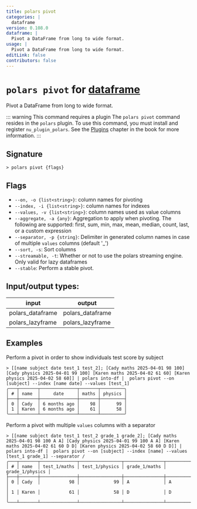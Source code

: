 ```yaml
---
title: polars pivot
categories: |
  dataframe
version: 0.108.0
dataframe: |
  Pivot a DataFrame from long to wide format.
usage: |
  Pivot a DataFrame from long to wide format.
editLink: false
contributors: false
---
```

<!-- This file is automatically generated. Please edit the command in https://github.com/nushell/nushell instead. -->

# `polars pivot` for [dataframe](/commands/categories/dataframe.md)

<div class='command-title'>Pivot a DataFrame from long to wide format.</div>

::: warning This command requires a plugin
The `polars pivot` command resides in the `polars` plugin.
To use this command, you must install and register `nu_plugin_polars`.
See the [Plugins](/book/plugins.html) chapter in the book for more information.
:::


## Signature

```> polars pivot {flags} ```

## Flags

 -  `--on, -o {list<string>}`: column names for pivoting
 -  `--index, -i {list<string>}`: column names for indexes
 -  `--values, -v {list<string>}`: column names used as value columns
 -  `--aggregate, -a {any}`: Aggregation to apply when pivoting. The following are supported: first, sum, min, max, mean, median, count, last, or a custom expression
 -  `--separator, -p {string}`: Delimiter in generated column names in case of multiple `values` columns (default '_')
 -  `--sort, -s`: Sort columns
 -  `--streamable, -t`: Whether or not to use the polars streaming engine. Only valid for lazy dataframes
 -  `--stable`: Perform a stable pivot.


## Input/output types:

| input            | output           |
| ---------------- | ---------------- |
| polars_dataframe | polars_dataframe |
| polars_lazyframe | polars_lazyframe |
## Examples

Perform a pivot in order to show individuals test score by subject
```nu
> [[name subject date test_1 test_2]; [Cady maths 2025-04-01 98 100] [Cady physics 2025-04-01 99 100] [Karen maths 2025-04-02 61 60] [Karen physics 2025-04-02 58 60]] | polars into-df |  polars pivot --on [subject] --index [name date] --values [test_1]
╭───┬───────┬──────────────┬───────┬─────────╮
│ # │ name  │     date     │ maths │ physics │
├───┼───────┼──────────────┼───────┼─────────┤
│ 0 │ Cady  │ 6 months ago │    98 │      99 │
│ 1 │ Karen │ 6 months ago │    61 │      58 │
╰───┴───────┴──────────────┴───────┴─────────╯

```

Perform a pivot with multiple `values` columns with a separator
```nu
> [[name subject date test_1 test_2 grade_1 grade_2]; [Cady maths 2025-04-01 98 100 A A] [Cady physics 2025-04-01 99 100 A A] [Karen maths 2025-04-02 61 60 D D] [Karen physics 2025-04-02 58 60 D D]] | polars into-df |  polars pivot --on [subject] --index [name] --values [test_1 grade_1] --separator /
╭───┬───────┬──────────────┬────────────────┬───────────────┬─────────────────╮
│ # │ name  │ test_1/maths │ test_1/physics │ grade_1/maths │ grade_1/physics │
├───┼───────┼──────────────┼────────────────┼───────────────┼─────────────────┤
│ 0 │ Cady  │           98 │             99 │ A             │ A               │
│ 1 │ Karen │           61 │             58 │ D             │ D               │
╰───┴───────┴──────────────┴────────────────┴───────────────┴─────────────────╯

```
